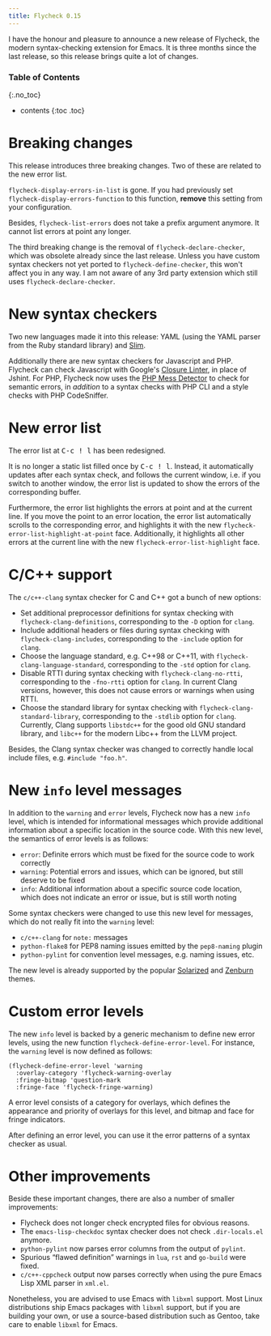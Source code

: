 ```yaml
---
title: Flycheck 0.15
---
```


I have the honour and pleasure to announce a new release of Flycheck, the modern
syntax-checking extension for Emacs.  It is three months since the last release,
so this release brings quite a lot of changes.

### Table of Contents
{:.no_toc}

- contents
{:toc .toc}

Breaking changes
================

This release introduces three breaking changes.  Two of these are related to the
new error list.

`flycheck-display-errors-in-list` is gone.  If you had previously set
`flycheck-display-errors-function` to this function, **remove** this
setting from your configuration.

Besides, `flycheck-list-errors` does not take a prefix argument anymore.  It
cannot list errors at point any longer.

The third breaking change is the removal of `flycheck-declare-checker`, which
was obsolete already since the last release.  Unless you have custom syntax
checkers not yet ported to `flycheck-define-checker`, this won't affect you in
any way.  I am not aware of any 3rd party extension which still uses
`flycheck-declare-checker`.

New syntax checkers
===================

Two new languages made it into this release: YAML (using the YAML parser from
the Ruby standard library) and [Slim][].

Additionally there are new syntax checkers for Javascript and PHP.  Flycheck can
check Javascript with Google's [Closure Linter], in place of Jshint.  For PHP,
Flycheck now uses the [PHP Mess Detector][] to check for semantic errors, in
*addition* to a syntax checks with PHP CLI and a style checks with PHP
CodeSniffer.

[Slim]: http://slim-lang.com
[Closure Linter]: https://code.google.com/p/closure-linter/
[PHP Mess Detector]: http://phpmd.org/

New error list
==============

The error list at <kbd>C-c ! l</kbd> has been redesigned.

It is no longer a static list filled once by <kbd>C-c ! l</kbd>.  Instead, it
automatically updates after each syntax check, and follows the current window,
i.e. if you switch to another window, the error list is updated to show the
errors of the corresponding buffer.

Furthermore, the error list highlights the errors at point and at the current
line.  If you move the point to an error location, the error list automatically
scrolls to the corresponding error, and highlights it with the new
`flycheck-error-list-highlight-at-point` face.  Additionally, it highlights all
other errors at the current line with the new `flycheck-error-list-highlight`
face.

C/C++ support
=============

The `c/c++-clang` syntax checker for C and C++ got a bunch
of new options:

- Set additional preprocessor definitions for syntax checking with
  `flycheck-clang-definitions`, corresponding to the `-D` option for `clang`.
- Include additional headers or files during syntax checking with
  `flycheck-clang-includes`, corresponding to the `-include` option for `clang`.
- Choose the language standard, e.g. C++98 or C++11, with
  `flycheck-clang-language-standard`, corresponding to the `-std` option for
  `clang`.
- Disable RTTI during syntax checking with `flycheck-clang-no-rtti`,
  corresponding to the `-fno-rtti` option for `clang`.  In current Clang
  versions, however, this does not cause errors or warnings when using RTTI.
- Choose the standard library for syntax checking with
  `flycheck-clang-standard-library`, corresponding to the `-stdlib` option for
  `clang`.  Currently, Clang supports `libstdc++` for the good old GNU standard
  library, and `libc++` for the modern Libc++ from the LLVM project.

Besides, the Clang syntax checker was changed to correctly handle local include
files, e.g. `#include "foo.h"`.

New `info` level messages
=========================

In addition to the `warning` and `error` levels, Flycheck now has a new `info`
level, which is intended for informational messages which provide additional
information about a specific location in the source code.  With this new level,
the semantics of error levels is as follows:

- `error`: Definite errors which must be fixed for the source code to work correctly
- `warning`: Potential errors and issues, which can be ignored, but still deserve to be
  fixed
- `info`: Additional information about a specific source code location, which
  does not indicate an error or issue, but is still worth noting

Some syntax checkers were changed to use this new level for messages, which do
not really fit into the `warning` level:

- `c/c++-clang` for `note:` messages
- `python-flake8` for PEP8 naming issues emitted by the `pep8-naming` plugin
- `python-pylint` for convention level messages, e.g. naming issues, etc.

The new level is already supported by the popular [Solarized][] and [Zenburn][]
themes.

[Solarized]: https://github.com/bbatsov/solarized-emacs
[Zenburn]: https://github.com/bbatsov/zenburn-emacs

Custom error levels
===================

The new `info` level is backed by a generic mechanism to define new error
levels, using the new function `flycheck-define-error-level`.  For
instance, the `warning` level is now defined as follows:

    (flycheck-define-error-level 'warning
      :overlay-category 'flycheck-warning-overlay
      :fringe-bitmap 'question-mark
      :fringe-face 'flycheck-fringe-warning)

A error level consists of a category for overlays, which defines the appearance
and priority of overlays for this level, and bitmap and face for fringe
indicators.

After defining an error level, you can use it the error patterns of a syntax
checker as usual.

Other improvements
==================

Beside these important changes, there are also a number of smaller improvements:

- Flycheck does not longer check encrypted files for obvious reasons.
- The `emacs-lisp-checkdoc` syntax checker does not check `.dir-locals.el`
  anymore.
- `python-pylint` now parses error columns from the output of `pylint`.
- Spurious “flawed definition” warnings in `lua`, `rst` and `go-build` were
  fixed.
- `c/c++-cppcheck` output now parses correctly when using the pure Emacs Lisp
  XML parser in `xml.el`.

Nonetheless, you are advised to use Emacs with `libxml` support.  Most Linux
distributions ship Emacs packages with `libxml` support, but if you are building
your own, or use a source-based distribution such as Gentoo, take care to enable
`libxml` for Emacs.
